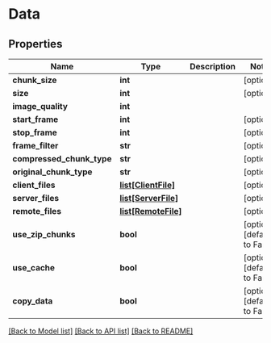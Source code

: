 # Data

## Properties
Name | Type | Description | Notes
------------ | ------------- | ------------- | -------------
**chunk_size** | **int** |  | [optional]
**size** | **int** |  | [optional]
**image_quality** | **int** |  |
**start_frame** | **int** |  | [optional]
**stop_frame** | **int** |  | [optional]
**frame_filter** | **str** |  | [optional]
**compressed_chunk_type** | **str** |  | [optional]
**original_chunk_type** | **str** |  | [optional]
**client_files** | [**list[ClientFile]**](ClientFile.md) |  | [optional]
**server_files** | [**list[ServerFile]**](ServerFile.md) |  | [optional]
**remote_files** | [**list[RemoteFile]**](RemoteFile.md) |  | [optional]
**use_zip_chunks** | **bool** |  | [optional] [default to False]
**use_cache** | **bool** |  | [optional] [default to False]
**copy_data** | **bool** |  | [optional] [default to False]

[[Back to Model list]](../README.md#documentation-for-models) [[Back to API list]](../README.md#documentation-for-api-endpoints) [[Back to README]](../README.md)
